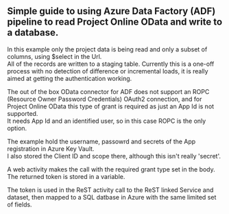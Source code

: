 ## Simple guide to using Azure Data Factory (ADF) pipeline to read Project Online OData and write to a database.

In this example only the project data is being read and only a subset of columns, using $select in the Url.  
All of the records are written to a staging table.
Currently this is a one-off process with no detection of difference or incremental loads, it is really aimed at getting the authentication working.

The out of the box OData connector for ADF does not support an ROPC (Resource Owner Password Credentials) OAuth2 connection, 
and for Project Online OData this type of grant is required as just an App Id is not supported.  
It needs App Id and an identified user, so in this case ROPC is the only option.

The example hold the username, passowrd and secrets of the App registration in Azure Key Vault.  
I also stored the Client ID and scope there, although this isn't really 'secret'.

A web activity makes the call with the required grant type set in the body.  The returned token is stored in a variable.

The token is used in the ReST activity call to the ReST linked Service and dataset, then mapped to a SQL datbase in Azure with the same limited set of fields.

